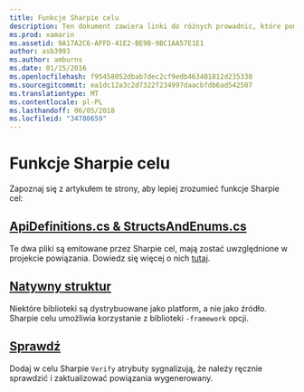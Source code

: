 ```yaml
---
title: Funkcje Sharpie celu
description: Ten dokument zawiera linki do różnych prowadnic, które pomagają w opisie Sharpie cel, jak używać i generuje dane wyjściowe.
ms.prod: xamarin
ms.assetid: 9A17A2C6-AFFD-41E2-BE9B-9BC1AA57E1E1
author: asb3993
ms.author: amburns
ms.date: 01/15/2016
ms.openlocfilehash: f95458052dbab7dec2cf9edb463401812d235330
ms.sourcegitcommit: ea1dc12a3c2d7322f234997daacbfdb6ad542507
ms.translationtype: MT
ms.contentlocale: pl-PL
ms.lasthandoff: 06/05/2018
ms.locfileid: "34780659"
---
```

# <a name="objective-sharpie-features"></a>Funkcje Sharpie celu

Zapoznaj się z artykułem te strony, aby lepiej zrozumieć funkcje Sharpie cel:

## <a name="apidefinitionscs--structsandenumscsapidefinitions-structsandenumsmd"></a>[**ApiDefinitions.cs & StructsAndEnums.cs**](apidefinitions-structsandenums.md)

Te dwa pliki są emitowane przez Sharpie cel, mają zostać uwzględnione w projekcie powiązania. Dowiedz się więcej o nich [tutaj](apidefinitions-structsandenums.md).

## <a name="native-frameworksnative-frameworksmd"></a>[**Natywny struktur**](native-frameworks.md)

Niektóre biblioteki są dystrybuowane jako platform, a nie jako źródło.
Sharpie celu umożliwia korzystanie z biblioteki `-framework` opcji.

## <a name="verifyverifymd"></a>[**Sprawdź**](verify.md)

Dodaj w celu Sharpie `Verify` atrybuty sygnalizują, że należy ręcznie sprawdzić i zaktualizować powiązania wygenerowany. 

